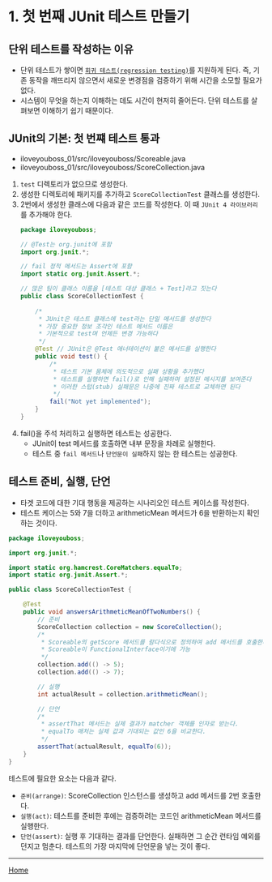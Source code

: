 # 1. 첫 번째 JUnit 테스트 만들기


## 단위 테스트를 작성하는 이유

- 단위 테스트가 쌓이면 [`회귀 테스트(regression testing)`](https://ko.wikipedia.org/wiki/회귀_테스트)를 지원하게 된다. 즉, 기존 동작을 깨뜨리지 않으면서 새로운 변경점을 검증하기 위해 시간을 소모할 필요가 없다. 
- 시스템이 무엇을 하는지 이해하는 데도 시간이 현저히 줄어든다. 단위 테스트를 살펴보면 이해하기 쉽기 때문이다.


## JUnit의 기본: 첫 번쨰 테스트 통과

- iloveyouboss_01/src/iloveyouboss/Scoreable.java
- iloveyouboss_01/src/iloveyouboss/ScoreCollection.java

1. `test` 디렉토리가 없으므로 생성한다.
2. 생성한 디렉토리에 패키지를 추가하고 `ScoreCollectionTest` 클래스를 생성한다.
3. 2번에서 생성한 클래스에 다음과 같은 코드를 작성한다. 이 때 `JUnit 4 라이브러리`를 추가해야 한다.
    ```java
    package iloveyouboss;

    // @Test는 org.junit에 포함
    import org.junit.*;

    // fail 정적 메서드는 Assert에 포함
    import static org.junit.Assert.*;

    // 많은 팀이 클래스 이름을 [테스트 대상 클래스 + Test]라고 짓는다
    public class ScoreCollectionTest {
        
        /* 
         * JUnit은 테스트 클래스에 test라는 단일 메서드를 생성한다
         * 가장 중요한 정보 조각인 테스트 메서드 이름은 
         * 기본적으로 test며 언제든 변경 가능하다
         */
        @Test // JUnit은 @Test 애너테이션이 붙은 메서드를 실행한다
        public void test() {
            /* 
             * 테스트 기본 몸체에 의도적으로 실패 상황을 추가했다
             * 테스트를 실행하면 fail()로 인해 실패하며 설정된 메시지를 보여준다
             * 이러한 스텁(stub) 실패문은 나중에 진짜 테스트로 교체하면 된다
             */
            fail("Not yet implemented");
        }
    }
    ```
4. fail()을 주석 처리하고 실행하면 테스트는 성공한다.
   - JUnit이 test 메서드를 호출하면 내부 문장을 차례로 실행한다.
   - 테스트 중 `fail 메서드`나 `단언문이 실패`하지 않는 한 테스트는 성공한다.


## 테스트 준비, 실행, 단언

- 타겟 코드에 대한 기대 행동을 제공하는 시나리오인 테스트 케이스를 작성한다.
- 테스트 케이스는 5와 7을 더하고 arithmeticMean 메서드가 6을 반환하는지 확인하는 것이다.

```java
package iloveyouboss;

import org.junit.*;

import static org.hamcrest.CoreMatchers.equalTo;
import static org.junit.Assert.*;

public class ScoreCollectionTest {

    @Test
    public void answersArithmeticMeanOfTwoNumbers() {
        // 준비
        ScoreCollection collection = new ScoreCollection();
        /*
         * Scoreable의 getScore 메서드를 람다식으로 정의하여 add 메서드를 호출한다
         * Scoreable이 FunctionalInterface이기에 가능   
         */
        collection.add(() -> 5);
        collection.add(() -> 7);

        // 실행
        int actualResult = collection.arithmeticMean();

        // 단언
        /*
         * assertThat 메서드는 실제 결과가 matcher 객체를 인자로 받는다.
         * equalTo 매처는 실제 값과 기대되는 값인 6을 비교한다.
         */
        assertThat(actualResult, equalTo(6));
    }
}
```

테스트에 필요한 요소는 다음과 같다.

- `준비(arrange)`: ScoreCollection 인스턴스를 생성하고 add 메서드를 2번 호출한다.
- `실행(act)`: 테스트를 준비한 후에는 검증하려는 코드인 arithmeticMean 메서드를 실행한다.
- `단언(assert)`: 실행 후 기대하는 결과를 단언한다. 실패하면 그 순간 런타임 예외를 던지고 멈춘다. 테스트의 가장 마지막에 단언문을 넣는 것이 좋다.

---
[Home](../README.md)
